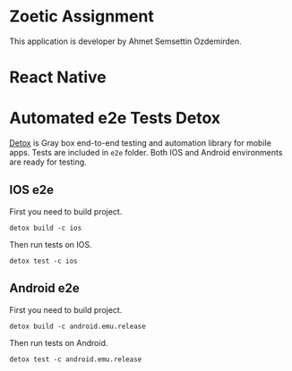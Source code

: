 # Zoetic Assignment
This application is developer by Ahmet Semsettin Ozdemirden.

# React Native


# Automated e2e Tests Detox
[Detox](https://github.com/wix/Detox) is Gray box end-to-end testing and automation library for mobile apps. Tests are included in `e2e` folder. Both IOS and Android environments are ready for testing.

## IOS e2e
First you need to build project.
```
detox build -c ios
```

Then run tests on IOS.
```
detox test -c ios
```

## Android e2e
First you need to build project.
```
detox build -c android.emu.release
```

Then run tests on Android.
```
detox test -c android.emu.release
```
